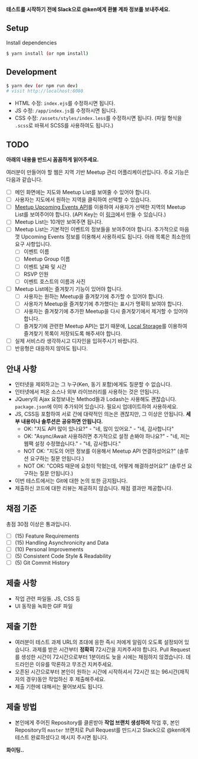 **테스트를 시작하기 전에 Slack으로 @ken에게 환불 계좌 정보를 보내주세요.**

## Setup

Install dependencies

```sh
$ yarn install (or npm install)
```

## Development

```sh
$ yarn dev (or npm run dev)
# visit http://localhost:8080
```

- HTML 수정: `index.ejs`를 수정하시면 됩니다.
- JS 수정: `/app/index.js`를 수정하시면 됩니다.
- CSS 수정: `/assets/styles/index.less`를 수정하시면 됩니다. (파일 형식을 `.scss`로 바꿔서 SCSS를 사용하여도 됩니다.)

## TODO

**아래의 내용을 반드시 꼼꼼하게 읽어주세요.**

여러분이 만들어야 할 웹은 지역 기반 Meetup 관리 어플리케이션입니다. 주요 기능은 다음과 같습니다.

- [ ] 메인 화면에는 지도와 Meetup List를 보여줄 수 있어야 합니다.
- [ ] 사용자는 지도에서 원하는 지역을 클릭하여 선택할 수 있습니다.
- [ ] [Meetup Upcoming Events API](https://www.meetup.com/meetup_api/docs/find/upcoming_events/)를 이용하여 사용자가 선택한 지역의 Meetup List를 보여주어야 합니다. (API Key는 이 [링크](https://secure.meetup.com/meetup_api/key/)에서 만들 수 있습니다.)
- [ ] Meetup List는 10개만 보여주면 됩니다.
- [ ] Meetup List는 기본적인 이벤트의 정보들을 보여주어야 합니다. 추가적으로 마음껏 Upcoming Events 정보를 이용해서 사용하셔도 됩니다. 아래 목록은 최소한의 요구 사항입니다.
  - [ ] 이벤트 이름
  - [ ] Meetup Group 이름
  - [ ] 이벤트 날짜 및 시간
  - [ ] RSVP 인원
  - [ ] 이벤트 호스트의 이름과 사진
- [ ] Meetup List에는 즐겨찾기 기능이 있어야 합니다.
  - [ ] 사용자는 원하는 Meetup을 즐겨찾기에 추가할 수 있어야 합니다.
  - [ ] 사용자가 Meetup을 즐겨찾기에 추가했다는 표시가 명확히 보여야 합니다.
  - [ ] 사용자는 즐겨찾기에 추가한 Meetup을 다시 즐겨찾기에서 제거할 수 있어야 합니다.
  - [ ] 즐겨찾기에 관련한 Meetup API는 없기 때문에, [Local Storage](https://developer.mozilla.org/en-US/docs/Web/API/Window/localStorage)를 이용하여 즐겨찾기 목록이 저장되도록 해주셔야 합니다.
- [ ] 실제 서비스라 생각하시고 디자인을 입혀주시기 바랍니다.
- [ ] 반응형은 대응하지 않아도 됩니다.

## 안내 사항

- 인터넷을 제외하고는 그 누구(Ken, 동기 포함)에게도 질문할 수 없습니다.
- 인터넷에서 퍼온 소스나 외부 라이브러리를 사용하는 것은 안됩니다.
- JQuery의 Ajax 요청보내는 Method들과 Lodash는 사용해도 괜찮습니다. `package.json`에 이미 추가되어 있습니다. 필요시 업데이트하여 사용하세요.
- JS, CSS등 포함하여 서로 간에 대략적인 의논은 괜찮지만, 그 이상은 안됩니다. **세부 내용이나 솔루션은 공유하면 안됩니다.**
  - OK: "지도 API 많이 있나요?" - "네, 많이 있어요." - "네, 감사합니다"
  - OK: "Async/Await 사용하려면 추가적으로 설정 손봐야 하나요?" - "네, 저는 웹팩 설정 수정했습니다." - "네, 감사합니다."
  - NOT OK: "지도의 어떤 정보를 이용해서 Meetup API 연결하셨어요?" (솔루션 요구하는 질문 안됩니다.)
  - NOT OK: "CORS 때문에 요청이 막혔는데, 어떻게 해결하셨어요?" (솔루션 요구하는 질문 안됩니다.)
- 이번 테스트에서는 Git에 대한 논의 또한 금지됩니다.
- 제출하신 코드에 대한 리뷰는 제공하지 않습니다. 채점 결과만 제공합니다.

## 채점 기준

총점 30점 이상은 통과입니다.

- [ ] (15) Feature Requirements
- [ ] (15) Handling Asynchronicity and Data
- [ ] (10) Personal Improvements
- [ ] (5) Consistent Code Style & Readability
- [ ] (5) Git Commit History

## 제출 사항

- 작업 관련 파일들. JS, CSS 등
- UI 동작을 녹화한 GIF 파일

## 제출 기한

- 여러분이 테스트 과제 URL의 초대에 응한 즉시 저에게 알림이 오도록 설정되어 있습니다. 과제를 받은 시간부터 **정확히** 72시간을 지켜주셔야 합니다. Pull Request를 생성한 시간이 72시간으로부터 1분이라도 늦을 시에는 채점하지 않겠습니다. 데드라인은 이유를 막론하고 무조건 지켜주세요.
- 오픈된 시간으로부터 본인이 원하는 시간에 시작하셔서 72시간 또는 96시간(재직자의 경우)동안 작업하신 후 제출해주세요.
- 제출 기한에 대해서는 물어보셔도 됩니다.

## 제출 방법

- 본인에게 주어진 Repository를 클론받아 **작업 브랜치 생성하여** 작업 후, 본인 Repository의 `master` 브랜치로 Pull Request를 만드시고 Slack으로 @ken에게 테스트 완료하셨다고 메시지 주시면 됩니다.

**화이팅..**
